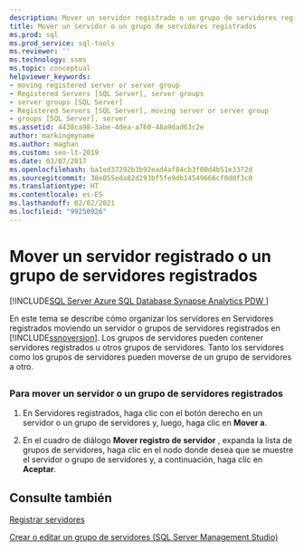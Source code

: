 ```yaml
---
description: Mover un servidor registrado o un grupo de servidores registrados
title: Mover un servidor o un grupo de servidores registrados
ms.prod: sql
ms.prod_service: sql-tools
ms.reviewer: ''
ms.technology: ssms
ms.topic: conceptual
helpviewer_keywords:
- moving registered server or server group
- Registered Servers [SQL Server], server groups
- server groups [SQL Server]
- Registered Servers [SQL Server], moving server or server group
- groups [SQL Server], server
ms.assetid: 4438ca98-3abe-4dea-a760-48a9dad63c2e
author: markingmyname
ms.author: maghan
ms.custom: seo-lt-2019
ms.date: 03/07/2017
ms.openlocfilehash: ba1ed37292b3b92ead4af84cb3f00d4b51e3372d
ms.sourcegitcommit: 38e055eda82d293bf5fe9db14549666cf0d0f3c0
ms.translationtype: HT
ms.contentlocale: es-ES
ms.lasthandoff: 02/02/2021
ms.locfileid: "99250926"
---
```

# <a name="move-a-registered-server-or-registered-server-group"></a>Mover un servidor registrado o un grupo de servidores registrados

[!INCLUDE[SQL Server Azure SQL Database Synapse Analytics PDW ](../../includes/applies-to-version/sql-asdb-asdbmi-asa-pdw.md)]

En este tema se describe cómo organizar los servidores en Servidores registrados moviendo un servidor o grupos de servidores registrados en [!INCLUDE[ssnoversion](../../includes/ssnoversion-md.md)]. Los grupos de servidores pueden contener servidores registrados u otros grupos de servidores. Tanto los servidores como los grupos de servidores pueden moverse de un grupo de servidores a otro.  

## <a name="SSMSProcedure"></a>  

### <a name="to-move-a-registered-server-or-server-group"></a>Para mover un servidor o un grupo de servidores registrados  

1. En Servidores registrados, haga clic con el botón derecho en un servidor o un grupo de servidores y, luego, haga clic en **Mover a**.  
  
2. En el cuadro de diálogo **Mover registro de servidor** , expanda la lista de grupos de servidores, haga clic en el nodo donde desea que se muestre el servidor o grupo de servidores y, a continuación, haga clic en **Aceptar**.  

## <a name="see-also"></a>Consulte también

[Registrar servidores](./register-servers.md)

[Crear o editar un grupo de servidores &#40;SQL Server Management Studio&#41;](./create-or-edit-a-server-group-sql-server-management-studio.md)
